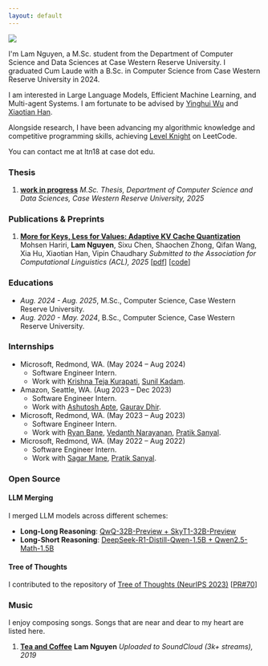 ```yaml
---
layout: default
---
```


<img class="profile-picture" src="{{site.baseurl}}/{{site.profile-picture}}">

I'm Lam Nguyen, a M.Sc. student from the Department of Computer Science and Data Sciences at Case Western Reserve University. I graduated Cum Laude with a B.Sc. in Computer Science from Case Western Reserve University in 2024.

I am interested in Large Language Models, Efficient Machine Learning, and Multi-agent Systems. I am fortunate to be advised by [Yinghui Wu](https://yinghwu.github.io) and [Xiaotian Han](https://ahxt.github.io).

Alongside research, I have been advancing my algorithmic knowledge and competitive programming skills, achieving [Level Knight]() on LeetCode.

You can contact me at ltn18 at case dot edu.

### Thesis
1. [**work in progress**]()
*M.Sc. Thesis, Department of Computer Science and Data Sciences, Case Western Reserve University, 2025*
<!-- \[[bibtex](bibtex/phd-thesis.txt)\]
\[[pdf (33.4MB)](/papers/thesis.pdf)\]
\[[talk](https://youtu.be/0qSzzafpmxo)\] -->

### Publications & Preprints

<!-- 1. [**LAM-Taxo: A  Large Action Model for End-to-End Taxonomy Engineering**]() -->
<!-- **Lam Nguyen**, Erika Barcelos, Roger French, Yinghui Wu -->
<!-- *Submitted to the International Semantic Web Conference (ISWC), 2025* -->
<!-- \[[pdf]()\] -->
<!-- \[[code](https://github.com/xuningy/planning_arch)\] -->

<!-- 2. [**Reasoning Model Merging**]() -->
<!-- **Lam T Nguyen**, Mohsen Hariri, Wang Yang, Xiaotian Han -->
<!-- *Submitted to the Conference on Conference on Language Modeling (COLM), 2025* -->
<!-- \[[pdf]()\] -->
<!-- \[[code](https://github.com/xuningy/planning_arch)\] -->

<!-- 3. [**LLMDebate**]() -->
<!-- **Lam T Nguyen**, Erika Barcelos, Roger French, Yinghui Wu -->
<!-- *Submitted to the Conference on Information and Knowledge Management (CIKM), 2025* -->
<!-- \[[pdf]()\] -->
<!-- \[[code](https://github.com/xuningy/planning_arch)\] -->

1. [**More for Keys, Less for Values: Adaptive KV Cache Quantization**](https://openreview.net/pdf?id=OwHfC8Hrfb)
Mohsen Hariri, **Lam Nguyen**, Sixu Chen, Shaochen Zhong, Qifan Wang, Xia Hu, Xiaotian Han, Vipin Chaudhary
*Submitted to the Association for Computational Linguistics (ACL), 2025*
\[[pdf](https://openreview.net/pdf?id=OwHfC8Hrfb)\]
\[[code](https://tinyurl.com/kv-adaquant)\]

### Educations
- *Aug. 2024 - Aug. 2025*, M.Sc., Computer Science, Case Western Reserve University.
- *Aug. 2020 - May. 2024*, B.Sc., Computer Science, Case Western Reserve University.

### Internships
- Microsoft, Redmond, WA. (May 2024 – Aug 2024)  
  - Software Engineer Intern. 
  - Work with [Krishna Teja Kurapati](https://www.linkedin.com/in/krishna-teja-kurapati-27192370/), [Sunil Kadam](https://www.linkedin.com/in/sunil-kadam-9813905/).
- Amazon, Seattle, WA. (Aug 2023 – Dec 2023)  
  - Software Engineer Intern. 
  - Work with [Ashutosh Apte](https://www.linkedin.com/in/ashutoshapte/), [Gaurav Dhir](https://www.linkedin.com/in/gauravdhir/).
- Microsoft, Redmond, WA. (May 2023 – Aug 2023)  
  - Software Engineer Intern. 
  - Work with [Ryan Bane](https://www.linkedin.com/in/rbane/), [Vedanth Narayanan](https://www.linkedin.com/in/narayave/), [Pratik Sanyal](https://www.linkedin.com/in/spsps/).
- Microsoft, Redmond, WA. (May 2022 – Aug 2022)  
  - Software Engineer Intern.
  - Work with [Sagar Mane](https://www.linkedin.com/in/sagar-mane-2492aaaa/), [Pratik Sanyal](https://www.linkedin.com/in/spsps/).

### Open Source

#### LLM Merging
I merged LLM models across different schemes:
- **Long-Long Reasoning**: [QwQ-32B-Preview + SkyT1-32B-Preview](https://huggingface.co/ltn18/QwQ-SkyT1-32B-Preview) 
- **Long-Short Reasoning**: [DeepSeek-R1-Distill-Qwen-1.5B + Qwen2.5-Math-1.5B](https://huggingface.co/ltn18/DeepSeek-R1-Distill-Qwen-1.5B-Qwen2.5-Math-1.5B)

#### Tree of Thoughts
I contributed to the repository of [Tree of Thoughts (NeurIPS 2023)](https://arxiv.org/abs/2305.10601) \[[PR#70](https://github.com/princeton-nlp/tree-of-thought-llm/commit/8050e67d0e3a0fddc424d7fa5801538722a4c4cc)\]

### Music
I enjoy composing songs. Songs that are near and dear to my heart are listed here.

1. [**Tea and Coffee**](https://on.soundcloud.com/abgfMbMrcV9uYuDU7) 
**Lam Nguyen**
*Uploaded to SoundCloud (3k+ streams), 2019*
